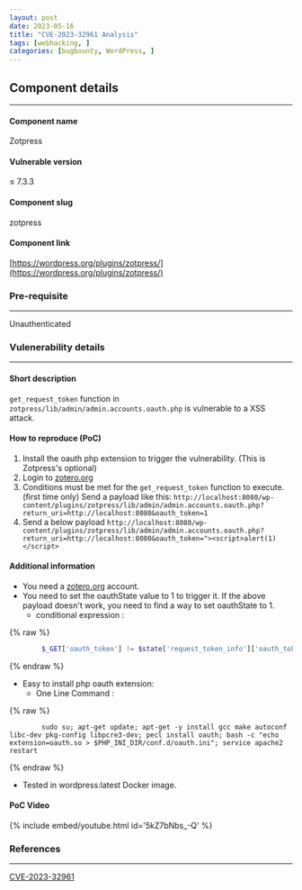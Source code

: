 ```yaml
---
layout: post
date: 2023-05-16
title: "CVE-2023-32961 Analysis"
tags: [webhacking, ]
categories: [bugbounty, WordPress, ]
---
```



## Component details


---


#### Component name


Zotpress


#### Vulnerable version


≤ 7.3.3


#### Component slug


zotpress


#### Component link


[https://wordpress.org/plugins/zotpress/](https://wordpress.org/plugins/zotpress/)


### Pre-requisite


---


Unauthenticated


### Vulenerability details


---


#### Short description


`get_request_token` function in `zotpress/lib/admin/admin.accounts.oauth.php` is vulnerable to a XSS attack.


#### How to reproduce (PoC)

1. Install the oauth php extension to trigger the vulnerability. (This is Zotpress's optional)
2. Login to [zotero.org](http://zotero.org/)
3. Conditions must be met for the `get_request_token` function to execute. (first time only)
Send a payload like this: `http://localhost:8080/wp-content/plugins/zotpress/lib/admin/admin.accounts.oauth.php?return_uri=http://localhost:8080&oauth_token=1`
4. Send a below payload
`http://localhost:8080/wp-content/plugins/zotpress/lib/admin/admin.accounts.oauth.php?return_uri=http://localhost:8080&oauth_token="><script>alert(1)</script>`

#### Additional information

- You need a [zotero.org](http://zotero.org/) account.
- You need to set the oauthState value to 1 to trigger it. If the above payload doesn't work, you need to find a way to set oauthState to 1.
	- conditional expression :

		
{% raw %}
```php
		$_GET['oauth_token'] != $state['request_token_info']['oauth_token']
```
{% endraw %}


- Easy to install php oauth extension:
	- One Line Command :

		
{% raw %}
```shell
		sudo su; apt-get update; apt-get -y install gcc make autoconf libc-dev pkg-config libpcre3-dev; pecl install oauth; bash -c "echo extension=oauth.so > $PHP_INI_DIR/conf.d/oauth.ini"; service apache2 restart
```
{% endraw %}


- Tested in wordpress:latest Docker image.

#### PoC Video


{% include embed/youtube.html id='5kZ7bNbs_-Q' %}


### References


---


[CVE-2023-32961](https://cve.mitre.org/cgi-bin/cvename.cgi?name=CVE-2023-32961)

